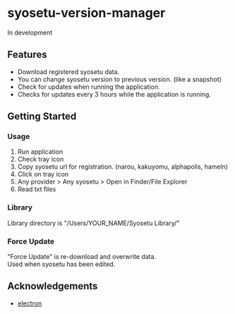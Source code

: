 # syosetu-version-manager

In development

## Features

- Download registered syosetu data.
- You can change syosetu version to previous version. (like a snapshot)
- Check for updates when running the application.
- Checks for updates every 3 hours while the application is running.

## Getting Started

### Usage

1. Run application
2. Check tray icon
3. Copy syosetu url for registration. (narou, kakuyomu, alphapolis, hameln)
4. Click on tray icon
5. Any provider > Any syosetu > Open in Finder/File Explorer
6. Read txt files

### Library

Library directory is "/Users/YOUR_NAME/Syosetu Library/"

### Force Update

"Force Update" is re-download and overwrite data.  
Used when syosetu has been edited.  

## Acknowledgements

- [electron](https://www.electronjs.org/)
